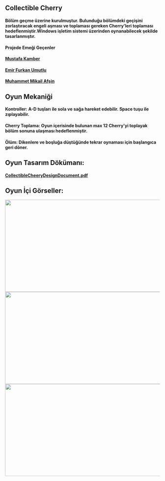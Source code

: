 <h2 align="left">Collectible Cherry</h2>
<h4 align="left">Bölüm geçme üzerine kurulmuştur. Bulunduğu bölümdeki geçişini zorlaştıracak engeli aşması ve toplaması gereken Cherry’leri toplaması hedeflenmiştir.Windows işletim sistemi üzerinden oynanabilecek şekilde tasarlanmıştır.</h3>


<h4 align="left">Projede Emeği Geçenler</h2>

<h4><a href="https://github.com/mustafakamber">Mustafa Kamber</a></h3>
<h4><a href="https://github.com/EmirFurkan55">Emir Furkan Umutlu</a></h3>
<h4><a href="https://github.com/mikailafsin">Muhammet Mikail Afşin</a></h3>

<h2 align="left">Oyun Mekaniği</h2>
<h4 align="left">Kontroller: A-D tuşları ile sola ve sağa hareket edebilir. Space tuşu ile zıplayabilir.</h3>
<h4 align="left">Cherry Toplama: Oyun içerisinde bulunan max 12 Cherry’yi toplayak bölüm sonuna ulaşması hedeflenmiştir.</h3>
<h4 align="left">Ölüm: Dikenlere ve boşluğa düştüğünde tekrar oynaması için başlangıca geri döner. </h3>

<h2 align="left">Oyun Tasarım Dökümanı:</h2>
<h4><a href="https://drive.google.com/file/d/1Sz2-RbHhkWBRr8oscScllQ2o7DPd3VbI/view?usp=drive_link">CollectibleCheeryDesignDocument.pdf</a></h3>


<h2 align="left">Oyun İçi Görseller:</h2>

<img src="https://i.ibb.co/GCmybFH/image.png" width="520" height="300"/>
<img src="https://i.ibb.co/4fW89Fj/2.png" width="520" height="300"/>
<img src="https://i.ibb.co/8DtD5Dk/3.png" width="520" height="300"/>
